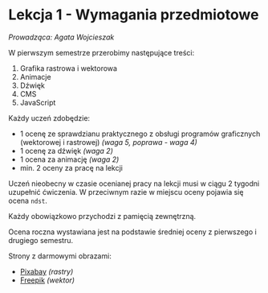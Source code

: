 # Lekcja 1 - Wymagania przedmiotowe

_Prowadząca: Agata Wojcieszak_

W pierwszym semestrze przerobimy następujące treści:

1. Grafika rastrowa i wektorowa
2. Animacje
3. Dźwięk
4. CMS
5. JavaScript

Każdy uczeń zdobędzie:

- 1 ocenę ze sprawdzianu praktycznego z obsługi programów graficznych (wektorowej i rastrowej) _(waga 5, poprawa - waga 4)_
- 1 ocenę za dźwięk _(waga 2)_
- 1 ocena za animację _(waga 2)_
- min. 2 oceny za pracę na lekcji

Uczeń nieobecny w czasie ocenianej pracy na lekcji musi w ciągu 2 tygodni uzupełnić ćwiczenia. W przeciwnym razie w miejscu oceny pojawia się ocena `ndst`.

Każdy obowiązkowo przychodzi z pamięcią zewnętrzną.

Ocena roczna wystawiana jest na podstawie średniej oceny z pierwszego i drugiego semestru.

Strony z darmowymi obrazami:

- [Pixabay](https://pixabay.com) _(rastry)_
- [Freepik](https://freepik.com) _(wektor)_
